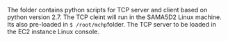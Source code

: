 The folder contains python scripts for TCP server and client based on python version 2.7. 
The TCP cleint will run in the SAMA5D2 Linux machine. Its also pre-loaded in `$ /root/mchp`folder.
The TCP server to be loaded in the EC2 instance Linux console.
